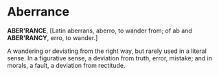 # Aberrance

**ABER'RANCE**, \[Latin aberrans, aberro, to wander from; of ab and **ABER'RANCY**, erro, to wander.\]

A wandering or deviating from the right way, but rarely used in a literal sense. In a figurative sense, a deviation from truth, error, mistake; and in morals, a fault, a deviation from rectitude.